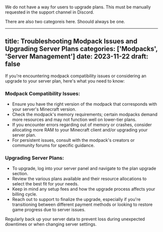 We do not have a way for users to upgrade plans. This must be manually requested in the support channel in Discord.

There are also two categoreis here. Shoould always be one.

---
title: Troubleshooting Modpack Issues and Upgrading Server Plans
categories: ['Modpacks', 'Server Management']
date: 2023-11-22
draft: false
---

If you're encountering modpack compatibility issues or considering an upgrade to your server plan, here's what you need to know:

### Modpack Compatibility Issues:
- Ensure you have the right version of the modpack that corresponds with your server's Minecraft version.
- Check the modpack's memory requirements; certain modpacks demand more resources and may not function well on lower-tier plans.
- If you encounter errors regarding out of memory or crashes, consider allocating more RAM to your Minecraft client and/or upgrading your server plan.
- For persistent issues, consult with the modpack's creators or community forums for specific guidance.

### Upgrading Server Plans:
- To upgrade, log into your server panel and navigate to the plan upgrade section.
- Review the various plans available and their resource allocations to select the best fit for your needs.
- Keep in mind any setup fees and how the upgrade process affects your billing cycle.
- Reach out to support to finalize the upgrade, especially if you're transitioning between different payment methods or looking to restore game progress due to server issues.

Regularly back up your server data to prevent loss during unexpected downtimes or when changing server settings.